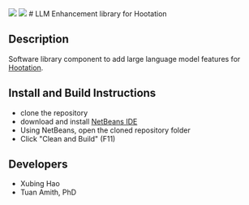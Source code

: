 <img src="https://forthebadge.com/images/badges/made-with-java.svg"/>

<img src="https://img.shields.io/badge/apache%20netbeans-1B6AC6?style=for-the-badge&logo=apache%20netbeans%20IDE&logoColor=white"/>
# LLM Enhancement library for Hootation

## Description

Software library component to add large language model features for [Hootation](https://github.com/ProfTuan/Hootation).

## Install and Build Instructions

- clone the repository
- download and install [NetBeans IDE](https://netbeans.apache.org/front/main/index.html)
- Using NetBeans, open the cloned repository folder
- Click "Clean and Build" (F11)


## Developers

* Xubing Hao
* Tuan Amith, PhD